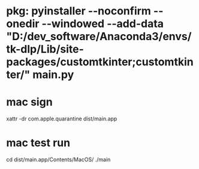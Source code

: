 # pkg: pyinstaller --noconfirm --onedir --windowed --add-data "D:/dev_software/Anaconda3/envs/tk-dlp/Lib/site-packages/customtkinter;customtkinter/"  main.py

# mac sign
xattr -dr com.apple.quarantine dist/main.app

# mac test run
cd dist/main.app/Contents/MacOS/
./main
